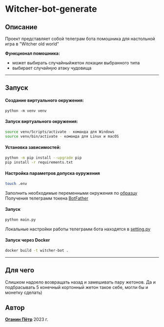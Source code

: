 # Witcher-bot-generate
## Описание
Проект представляет собой телеграм бота помошника для настольной игра в "Witcher old world"

**Функционал помошника:**
* может выбирать случайныйжетон локации выбранного типа
* выбирает случайную атаку чудовища
***
## Запуск

#### Создание виртуального окружения:

```
python -m venv venv
```

#### Запуск виртуального окружения:

```bash
source venv/Scripts/activate - команда для Windows
source venv/bin/activate - команда для Linux и macOS
```
#### Установка зависимостей:

```bash
python -m pip install --upgrade pip
pip install -r requirements.txt
```
#### Настройка параметров допуска оуружения
```bash
touch .env
```
Заполнить необходимые переменными окружения по [образцу](.env.example)
Получения телеграмм токена [BotFather](https://t.me/botfather)

#### Запуск
```bash
python main.py
```
Локальные настройки работы телеграмм бота находятся в [setting.py](setting.py)

#### Запуск через Docker
```bash
docker build -t witcher-bot .
```
***
## Для чего
Слишком надоело возвращать назад и замешивать пару жетонов. Да и подбрасывать 5 конечный кортонный жетон такое себе, могли бы и монетку сделать)

## Автор
[**Оганин Пётр**](https://github.com/NECROshizo)
2023 г.
